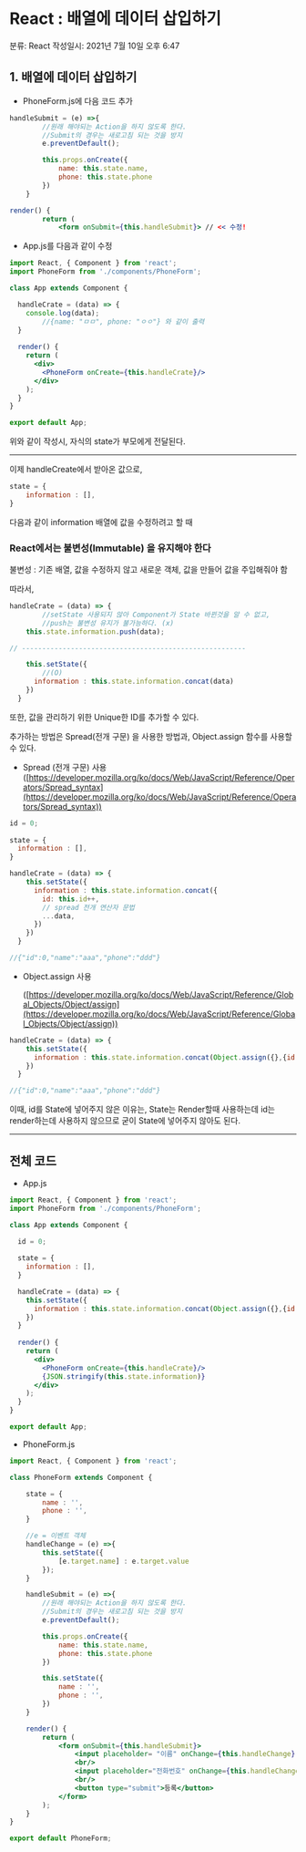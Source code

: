 # React : 배열에 데이터 삽입하기

분류: React
작성일시: 2021년 7월 10일 오후 6:47

## 1. 배열에 데이터 삽입하기

- PhoneForm.js에 다음 코드 추가

```jsx
handleSubmit = (e) =>{
        //원래 해야되는 Action을 하지 않도록 한다.
        //Submit의 경우는 새로고침 되는 것을 방지
        e.preventDefault();

        this.props.onCreate({
            name: this.state.name,
            phone: this.state.phone
        })
    }

render() {
        return (
            <form onSubmit={this.handleSubmit}> // << 수정!
```

- App.js를 다음과 같이 수정

```jsx
import React, { Component } from 'react';
import PhoneForm from './components/PhoneForm';

class App extends Component {

  handleCrate = (data) => {
    console.log(data);
		//{name: "ㅁㅁ", phone: "ㅇㅇ"} 와 같이 출력
  }
  
  render() {
    return (
      <div>
        <PhoneForm onCreate={this.handleCrate}/>
      </div>
    );
  }
}

export default App;
```

위와 같이 작성시, 자식의 state가 부모에게 전달된다.

---

이제 handleCreate에서 받아온 값으로,

```jsx
state = {
    information : [],
}
```

다음과 같이 information 배열에 값을 수정하려고 할 때

### React에서는 불변성(Immutable) 을 유지해야 한다

불변성 : 기존 배열, 값을 수정하지 않고 새로운 객체, 값을 만들어 값을 주입해줘야 함

따라서,

```jsx
handleCrate = (data) => {
		//setState 사용되지 않아 Component가 State 바뀐것을 알 수 없고,
		//push는 불변성 유지가 불가능하다. (x) 
    this.state.information.push(data);

// -------------------------------------------------------

    this.setState({
		//(O)
      information : this.state.information.concat(data)
    })
  }
```

또한, 값을 관리하기 위한 Unique한 ID를 추가할 수 있다.

추가하는 방법은 Spread(전개 구문) 을 사용한 방법과, Object.assign 함수를 사용할 수 있다.

- Spread (전개 구문) 사용 ([https://developer.mozilla.org/ko/docs/Web/JavaScript/Reference/Operators/Spread_syntax](https://developer.mozilla.org/ko/docs/Web/JavaScript/Reference/Operators/Spread_syntax))

```jsx
id = 0;
  
state = {
  information : [],
}

handleCrate = (data) => {
    this.setState({
      information : this.state.information.concat({
        id: this.id++,
        // spread 전개 연산자 문법
        ...data,
      })
    })
  }

//{"id":0,"name":"aaa","phone":"ddd"}
```

- Object.assign 사용

    ([https://developer.mozilla.org/ko/docs/Web/JavaScript/Reference/Global_Objects/Object/assign](https://developer.mozilla.org/ko/docs/Web/JavaScript/Reference/Global_Objects/Object/assign))

```jsx
handleCrate = (data) => {
    this.setState({
      information : this.state.information.concat(Object.assign({},{id: this.id++},data))
    })
  }

//{"id":0,"name":"aaa","phone":"ddd"}
```

이때, id를 State에 넣어주지 않은 이유는, State는 Render할때 사용하는데 id는 render하는데 사용하지 않으므로 굳이 State에 넣어주지 않아도 된다.

---

## 전체 코드

- App.js

```jsx
import React, { Component } from 'react';
import PhoneForm from './components/PhoneForm';

class App extends Component {

  id = 0;
  
  state = {
    information : [],
  }

  handleCrate = (data) => {
    this.setState({
      information : this.state.information.concat(Object.assign({},{id: this.id++},data))
    })
  }
  
  render() {
    return (
      <div>
        <PhoneForm onCreate={this.handleCrate}/>
        {JSON.stringify(this.state.information)}
      </div>
    );
  }
}

export default App;
```

- PhoneForm.js

```jsx
import React, { Component } from 'react';

class PhoneForm extends Component {

    state = {
        name : '',
        phone : '',
    }

    //e = 이벤트 객체
    handleChange = (e) =>{
        this.setState({
            [e.target.name] : e.target.value
        });
    }

    handleSubmit = (e) =>{
        //원래 해야되는 Action을 하지 않도록 한다.
        //Submit의 경우는 새로고침 되는 것을 방지
        e.preventDefault();

        this.props.onCreate({
            name: this.state.name,
            phone: this.state.phone
        })

        this.setState({
            name : '',
            phone : '',
        })
    }

    render() {
        return (
            <form onSubmit={this.handleSubmit}>
                <input placeholder= "이름" onChange={this.handleChange} value ={this.state.name} name ="name"/>
                <br/>
                <input placeholder="전화번호" onChange={this.handleChange} value={this.state.phone} name="phone" />
                <br/>
                <button type="submit">등록</button>
            </form>
        );
    }
}

export default PhoneForm;
```
